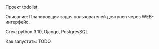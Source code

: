 
Проект todolist.

Описание: Планировщик задач пользователей доятупен через WEB-интерфейс.

Стек: python 3.10, Django, PostgresSQL

Как запустить: TODO